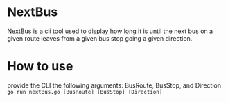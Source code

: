 # NextBus

NextBus is a cli tool used to display how long it is until the next bus on a given route leaves from a given bus stop going a given direction.

# How to use
provide the CLI the following arguments: BusRoute, BusStop, and Direction <br/>
`go run nextBus.go [BusRoute] [BusStop] [Direction]` <br/>